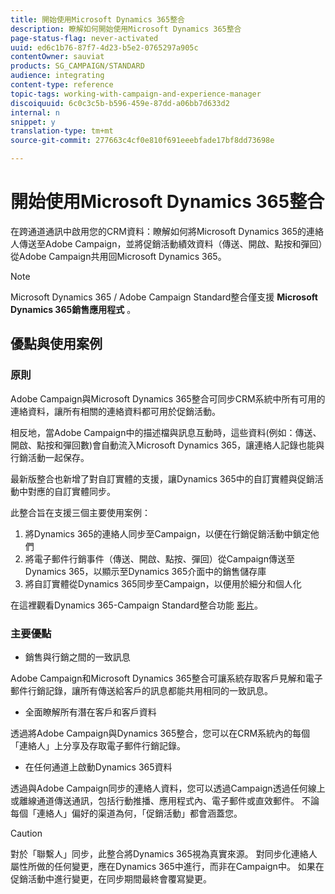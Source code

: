 ```yaml
---
title: 開始使用Microsoft Dynamics 365整合
description: 瞭解如何開始使用Microsoft Dynamics 365整合
page-status-flag: never-activated
uuid: ed6c1b76-87f7-4d23-b5e2-0765297a905c
contentOwner: sauviat
products: SG_CAMPAIGN/STANDARD
audience: integrating
content-type: reference
topic-tags: working-with-campaign-and-experience-manager
discoiquuid: 6c0c3c5b-b596-459e-87dd-a06bb7d633d2
internal: n
snippet: y
translation-type: tm+mt
source-git-commit: 277663c4cf0e810f691eeebfade17bf8dd73698e

---
```



# 開始使用Microsoft Dynamics 365整合

在跨通道通訊中啟用您的CRM資料：瞭解如何將Microsoft Dynamics 365的連絡人傳送至Adobe Campaign，並將促銷活動績效資料（傳送、開啟、點按和彈回）從Adobe Campaign共用回Microsoft Dynamics 365。

>[!NOTE]
>
>Microsoft Dynamics 365 / Adobe Campaign Standard整合僅支援 **Microsoft Dynamics 365銷售應用程式** 。

## 優點與使用案例

### 原則

Adobe Campaign與Microsoft Dynamics 365整合可同步CRM系統中所有可用的連絡資料，讓所有相關的連絡資料都可用於促銷活動。

相反地，當Adobe Campaign中的描述檔與訊息互動時，這些資料(例如：傳送、開啟、點按和彈回數)會自動流入Microsoft Dynamics 365，讓連絡人記錄也能與行銷活動一起保存。

最新版整合也新增了對自訂實體的支援，讓Dynamics 365中的自訂實體與促銷活動中對應的自訂實體同步。

此整合旨在支援三個主要使用案例：

1. 將Dynamics 365的連絡人同步至Campaign，以便在行銷促銷活動中鎖定他們
1. 將電子郵件行銷事件（傳送、開啟、點按、彈回）從Campaign傳送至Dynamics 365，以顯示至Dynamics 365介面中的銷售儲存庫
1. 將自訂實體從Dynamics 365同步至Campaign，以便用於細分和個人化

在這裡觀看Dynamics 365-Campaign Standard整合功能 [影片](https://helpx.adobe.com/campaign/kt/acs/using/acs-ms-dynamics-crm-connector-tutorial.html)。

### 主要優點

* 銷售與行銷之間的一致訊息

Adobe Campaign和Microsoft Dynamics 365整合可讓系統存取客戶見解和電子郵件行銷記錄，讓所有傳送給客戶的訊息都能共用相同的一致訊息。

* 全面瞭解所有潛在客戶和客戶資料

透過將Adobe Campaign與Dynamics 365整合，您可以在CRM系統內的每個「連絡人」上分享及存取電子郵件行銷記錄。

* 在任何通道上啟動Dynamics 365資料

透過與Adobe Campaign同步的連絡人資料，您可以透過Campaign透過任何線上或離線通道傳送通訊，包括行動推播、應用程式內、電子郵件或直效郵件。 不論每個「連絡人」偏好的渠道為何，「促銷活動」都會涵蓋您。

>[!CAUTION]
>
>對於「聯繫人」同步，此整合將Dynamics 365視為真實來源。  對同步化連絡人屬性所做的任何變更，應在Dynamics 365中進行，而非在Campaign中。  如果在促銷活動中進行變更，在同步期間最終會覆寫變更。
